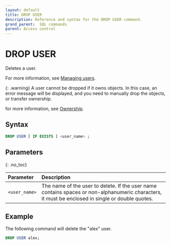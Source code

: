 ```yaml
---
layout: default
title: DROP USER
description: Reference and syntax for the DROP USER command.
grand_parent:  SQL commands
parent: Access control
---
```


# DROP USER
Deletes a user.

For more information, see [Managing users](../../../Guides/managing-your-organization/managing-users.md).

{: .warning}
A user cannot be dropped if it owns objects. In this case, an error message will be displayed, and you need to manually drop the objects, or transfer ownership.

for more information, see [Ownership](../../../Guides/security/ownership.md).

## Syntax

```sql
DROP USER [ IF EXISTS ] <user_name> ;
```

## Parameters 
{: .no_toc} 

| Parameter  | Description |
| :--------- | :---------- |
| `<user_name>`  | The name of the user to delete. If the user name contains spaces or non-alphanumeric characters, it must be enclosed in single or double quotes. |               

## Example

The following command will delete the "alex" user. 

```sql
DROP USER alex;
```
